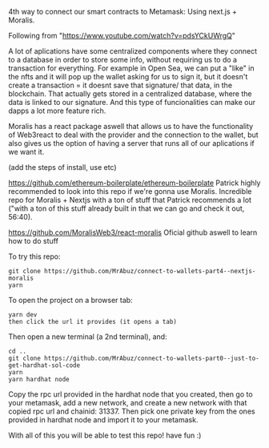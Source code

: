 4th way to connect our smart contracts to Metamask: Using next.js + Moralis.

Following from "https://www.youtube.com/watch?v=pdsYCkUWrgQ"

A lot of aplications have some centralized components where they connect to a database in order to store some info, without requiring us to do a transaction for everything.
For example in Open Sea, we can put a "like" in the nfts and it will pop up the wallet asking for us to sign it, but it doesn't create a transaction = it doesnt save that
signature/ that data, in the blockchain. That actually gets stored in a centralized database, where the data is linked to our signature.
And this type of funcionalities can make our dapps a lot more feature rich.

Moralis has a react package aswell that allows us to have the functionality of Web3react to deal with the provider and the connection to the wallet, but also gives us the option of having a server that runs all of our aplications if we want it.

(add the steps of install, use etc)

https://github.com/ethereum-boilerplate/ethereum-boilerplate
Patrick highly recommended to look into this repo if we're gonna use Moralis. Incredible repo for Moralis + Nextjs with a ton of stuff that Patrick recommends a lot ("with a ton of this stuff already built in that we can go and check it out, 56:40).

https://github.com/MoralisWeb3/react-moralis
Oficial github aswell to learn how to do stuff

To try this repo:

```
git clone https://github.com/MrAbuz/connect-to-wallets-part4--nextjs-moralis
yarn
```

To open the project on a browser tab:

```
yarn dev
then click the url it provides (it opens a tab)
```

Then open a new terminal (a 2nd terminal), and:

```
cd ..
git clone https://github.com/MrAbuz/connect-to-wallets-part0--just-to-get-hardhat-sol-code
yarn
yarn hardhat node
```

Copy the rpc url provided in the hardhat node that you created, then go to your metamask, add a new network, and create a new network with that copied rpc url and chainid: 31337.
Then pick one private key from the ones provided in hardhat node and import it to your metamask.

With all of this you will be able to test this repo! have fun :)
